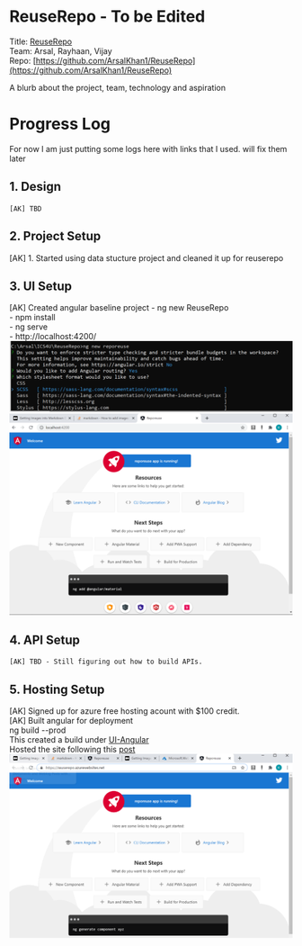 # ReuseRepo - To be Edited

 Title: [ReuseRepo](https://reuserepo.azurewebsites.net/)  
 Team: Arsal, Rayhaan, Vijay  
 Repo: [https://github.com/ArsalKhan1/ReuseRepo](https://github.com/ArsalKhan1/ReuseRepo)  
  
 A blurb about the project, team, technology and aspiration  

# Progress Log 

For now I am just putting some logs here with links that I used. will fix them later

## 1. Design 
    [AK] TBD  

## 2. Project Setup
   [AK] 1. Started using data stucture project and cleaned it up for reuserepo  

   
## 3. UI Setup
   [AK] Created angular baseline project 
       - ng new ReuseRepo  
       - npm install  
       - ng serve  
       - http://localhost:4200/  
        ![](images/3-ng-new-reuserepo-settings.png)
        ![](images/3-localhost-4200.png)
      
## 4. API Setup
    [AK] TBD - Still figuring out how to build APIs.
   
## 5. Hosting Setup
   [AK] Signed up for azure free hosting acount with $100 credit.  
   [AK] Built angular for deployment  
        ng build --prod  
        This created a build under [UI-Angular](UI-Angular/dist/reuserepo)  
        Hosted the site following this [post](https://www.c-sharpcorner.com/article/easily-deploy-angular-app-to-azure-from-visual-studio-code/)  
        ![](images/5-reuserepo-azurewebsite.png)        

   
